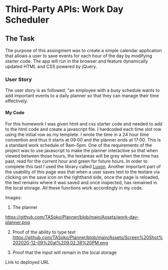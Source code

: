 # Third-Party APIs: Work Day Scheduler

## The Task
The purpose of this assingment was to create a simple calendar application that allows a user to save events for each hour of the day by modifying starter code. The app will run in the browser and feature dynamically updated HTML and CSS powered by jQuery.

### User Story

The user story is as followed, "an employee with a busy schedule
wants to add important events to a daily planner so that they can manage their time effectively.

#### My Code

For this homework I was given html and css starter code and needed to add to the html code and create a javascript file. I hardcoded each time slot row using the initial row as my templete. I wrote the time in a 24 hour time convention and thus it starts at 09:00 and the planner ends at 17:00. This is a standard work schedule of 9am-5pm. One of the requirements of the project was to use javascript to make the planner interactive so that when viewed between those hours, the textareas will be grey when the time has past, read for the current hour and green for future hours. In order to complete this tast I used the library called [Luxon](https://moment.github.io/luxon/). 
Another important part of the usability of this page was that when a user saves text to the textare via clicking on the save icon on the righthand side, once the page is reloaded, the text remains where it was saved and once inspected, has remained in the local storage. All these functions work accordingly in my code. 

Images:
1. The planner

https://github.com/TASoko/Planner/blob/main/Assets/work-day-planner.png

2. Proof of the ability to type text 
https://github.com/TASoko/Planner/blob/main/Assets/Screen%20Shot%202020-12-09%20at%209.02.38%20PM.png

3. Proof that the input will remain in the local storage

Link to deployed URL

